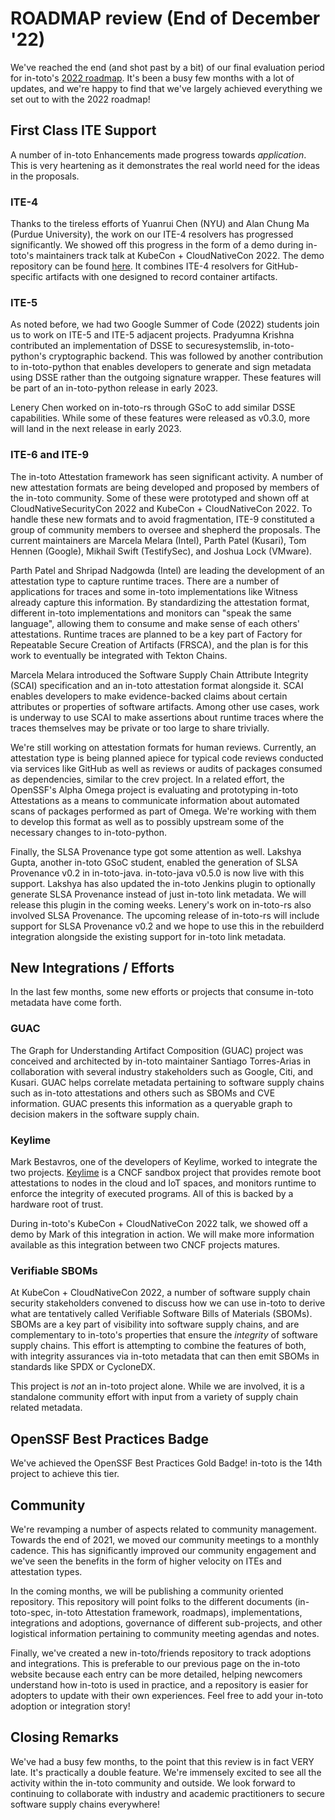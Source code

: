 # ROADMAP review (End of December '22)

We've reached the end (and shot past by a bit) of our final evaluation period
for in-toto's [2022 roadmap](/roadmap-reviews/2022/ROADMAP.md).
It's been a busy few months with a lot of updates, and we're happy to find that
we've largely achieved everything we set out to with the 2022 roadmap!

## First Class ITE Support

A number of in-toto Enhancements made progress towards _application_. This is
very heartening as it demonstrates the real world need for the ideas in the
proposals.

### ITE-4

Thanks to the tireless efforts of Yuanrui Chen (NYU) and Alan Chung Ma (Purdue
University), the work on our ITE-4 resolvers has progressed significantly. We
showed off this progress in the form of a demo during in-toto's maintainers
track talk at KubeCon + CloudNativeCon 2022. The demo repository can be found
[here](https://github.com/in-toto/ite-4-demo). It combines ITE-4 resolvers for
GitHub-specific artifacts with one designed to record container artifacts.

### ITE-5

As noted before, we had two Google Summer of Code (2022) students join us to
work on ITE-5 and ITE-5 adjacent projects. Pradyumna Krishna contributed an
implementation of DSSE to securesystemslib, in-toto-python's cryptographic
backend. This was followed by another contribution to in-toto-python that
enables developers to generate and sign metadata using DSSE rather than the
outgoing signature wrapper. These features will be part of an in-toto-python
release in early 2023.

Lenery Chen worked on in-toto-rs through GSoC to add similar DSSE capabilities.
While some of these features were released as v0.3.0, more will land in the next
release in early 2023.

### ITE-6 and ITE-9

The in-toto Attestation framework has seen significant activity. A number of new
attestation formats are being developed and proposed by members of the in-toto
community. Some of these were prototyped and shown off at CloudNativeSecurityCon
2022 and KubeCon + CloudNativeCon 2022. To handle these new formats and to
avoid fragmentation, ITE-9 constituted a group of community members to oversee
and shepherd the proposals. The current maintainers are Marcela Melara (Intel),
Parth Patel (Kusari), Tom Hennen (Google), Mikhail Swift (TestifySec), and
Joshua Lock (VMware).

Parth Patel and Shripad Nadgowda (Intel) are leading the development of an
attestation type to capture runtime traces. There are a number of applications
for traces and some in-toto implementations like Witness already capture this
information. By standardizing the attestation format, different in-toto
implementations and monitors can "speak the same language", allowing them to
consume and make sense of each others' attestations. Runtime traces are planned
to be a key part of Factory for Repeatable Secure Creation of Artifacts (FRSCA),
and the plan is for this work to eventually be integrated with Tekton Chains.

Marcela Melara introduced the Software Supply Chain Attribute Integrity (SCAI)
specification and an in-toto attestation format alongside it. SCAI enables
developers to make evidence-backed claims about certain attributes or properties
of software artifacts. Among other use cases, work is underway to use SCAI to
make assertions about runtime traces where the traces themselves may be private
or too large to share trivially.

We're still working on attestation formats for human reviews. Currently, an
attestation type is being planned apiece for typical code reviews conducted via
services like GitHub as well as reviews or audits of packages consumed as
dependencies, similar to the crev project. In a related effort, the OpenSSF's
Alpha Omega project is evaluating and prototyping in-toto Attestations as a
means to communicate information about automated scans of packages performed as
part of Omega. We're working with them to develop this format as well as to
possibly upstream some of the necessary changes to in-toto-python.

Finally, the SLSA Provenance type got some attention as well. Lakshya Gupta,
another in-toto GSoC student, enabled the generation of SLSA Provenance v0.2 in
in-toto-java. in-toto-java v0.5.0 is now live with this support. Lakshya has
also updated the in-toto Jenkins plugin to optionally generate SLSA Provenance
instead of just in-toto link metadata. We will release this plugin in the coming
weeks. Lenery's work on in-toto-rs also involved SLSA Provenance. The upcoming
release of in-toto-rs will include support for SLSA Provenance v0.2 and we hope
to use this in the rebuilderd integration alongside the existing support for
in-toto link metadata.

## New Integrations / Efforts

In the last few months, some new efforts or projects that consume in-toto
metadata have come forth.

### GUAC

The Graph for Understanding Artifact Composition (GUAC) project was conceived
and architected by in-toto maintainer Santiago Torres-Arias in collaboration
with several industry stakeholders such as Google, Citi, and Kusari. GUAC helps
correlate metadata pertaining to software supply chains such as in-toto
attestations and others such as SBOMs and CVE information. GUAC presents this
information as a queryable graph to decision makers in the software supply
chain.

### Keylime

Mark Bestavros, one of the developers of Keylime, worked to integrate the two
projects. [Keylime](https://keylime.dev) is a CNCF sandbox project that provides
remote boot attestations to nodes in the cloud and IoT spaces, and monitors
runtime to enforce the integrity of executed programs. All of this is backed by
a hardware root of trust.

During in-toto's KubeCon + CloudNativeCon 2022 talk, we showed off a demo by
Mark of this integration in action. We will make more information available as
this integration between two CNCF projects matures.

### Verifiable SBOMs

At KubeCon + CloudNativeCon 2022, a number of software supply chain security
stakeholders convened to discuss how we can use in-toto to derive what are
tentatively called Verifiable Software Bills of Materials (SBOMs). SBOMs are a
key part of visibility into software supply chains, and are complementary to
in-toto's properties that ensure the _integrity_ of software supply chains. This
effort is attempting to combine the features of both, with integrity assurances
via in-toto metadata that can then emit SBOMs in standards like SPDX or
CycloneDX.

This project is _not_ an in-toto project alone. While we are involved, it is
a standalone community effort with input from a variety of supply chain related
metadata.

## OpenSSF Best Practices Badge

We've achieved the OpenSSF Best Practices Gold Badge! in-toto is the 14th
project to achieve this tier.

## Community

We're revamping a number of aspects related to community management. Towards the
end of 2021, we moved our community meetings to a monthly cadence. This has
significantly improved our community engagement and we've seen the benefits in
the form of higher velocity on ITEs and attestation types.

In the coming months, we will be publishing a community oriented repository.
This repository will point folks to the different documents (in-toto-spec,
in-toto Attestation framework, roadmaps), implementations, integrations and
adoptions, governance of different sub-projects, and other logistical
information pertaining to community meeting agendas and notes.

Finally, we've created a new in-toto/friends repository to track adoptions and
integrations. This is preferable to our previous page on the in-toto website
because each entry can be more detailed, helping newcomers understand how
in-toto is used in practice, and a repository is easier for adopters to update
with their own experiences. Feel free to add your in-toto adoption or
integration story!

## Closing Remarks

We've had a busy few months, to the point that this review is in fact VERY
late. It's practically a double feature. We're immensely excited to see all the
activity within the in-toto community and outside. We look forward to continuing
to collaborate with industry and academic practitioners to secure software
supply chains everywhere!